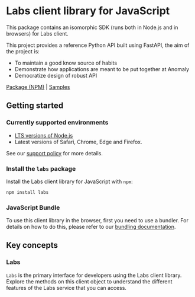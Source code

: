 # Labs client library for JavaScript

This package contains an isomorphic SDK (runs both in Node.js and in browsers) for Labs client.


This project provides a reference Python API built using FastAPI, the 
aim of the project is:

- To maintain a good know source of habits
- Demonstrate how applications are meant to be put together at Anomaly
- Democratize design of robust API



[Package (NPM)](https://www.npmjs.com/package/labs) |
[Samples](https://github.com/Azure-Samples/azure-samples-js-management)

## Getting started

### Currently supported environments

- [LTS versions of Node.js](https://nodejs.org/about/releases/)
- Latest versions of Safari, Chrome, Edge and Firefox.

See our [support policy](https://github.com/Azure/azure-sdk-for-js/blob/main/SUPPORT.md) for more details.


### Install the `labs` package

Install the Labs client library for JavaScript with `npm`:

```bash
npm install labs
```



### JavaScript Bundle
To use this client library in the browser, first you need to use a bundler. For details on how to do this, please refer to our [bundling documentation](https://aka.ms/AzureSDKBundling).

## Key concepts

### Labs

`Labs` is the primary interface for developers using the Labs client library. Explore the methods on this client object to understand the different features of the Labs service that you can access.

